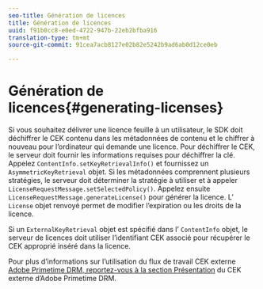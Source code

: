 ```yaml
---
seo-title: Génération de licences
title: Génération de licences
uuid: f91b0cc8-e0ed-4722-947b-22eb2bfba916
translation-type: tm+mt
source-git-commit: 91cea7acb8127e02b82e5242b9ad6ab0d12ce0eb

---
```



# Génération de licences{#generating-licenses}

Si vous souhaitez délivrer une licence feuille à un utilisateur, le SDK doit déchiffrer le CEK contenu dans les métadonnées de contenu et le chiffrer à nouveau pour l’ordinateur qui demande une licence. Pour déchiffrer le CEK, le serveur doit fournir les informations requises pour déchiffrer la clé. Appelez `ContentInfo.setKeyRetrievalInfo()` et fournissez un `AsymmetricKeyRetrieval` objet. Si les métadonnées comprennent plusieurs stratégies, le serveur doit déterminer la stratégie à utiliser et à appeler `LicenseRequestMessage.setSelectedPolicy()`. Appelez ensuite `LicenseRequestMessage.generateLicense()` pour générer la licence. L’ `License` objet renvoyé permet de modifier l’expiration ou les droits de la licence.

Si un `ExternalKeyRetrieval` objet est spécifié dans l’ `ContentInfo` objet, le serveur de licences doit utiliser l’identifiant CEK associé pour récupérer le CEK approprié inséré dans la licence.

Pour plus d’informations sur l’utilisation du flux de travail CEK externe [Adobe Primetime DRM, reportez-vous à la section Présentation](../../../aaxs-drm-xkey-mgmt/aaxs-drm-using-external-cek-overview.md) du CEK externe d’Adobe Primetime DRM.
